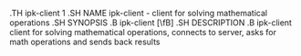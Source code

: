 .TH ipk-client 1
.SH NAME
ipk-client - client for solving mathematical operations
.SH SYNOPSIS
.B ipk-client
[\fB\]
.SH DESCRIPTION
.B ipk-client
client for solving mathematical operations, connects to server, asks for math operations and sends back results
